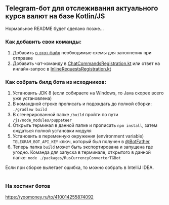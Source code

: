 ## Telegram-бот для отслеживания актуального курса валют на базе Kotlin/JS

Нормальное README будет сделано позже...

### Как добавить свои команды:
1) Добавить [в этот файл](https://github.com/LennyLizowzskiy/ruscurrencybot-telegram/blob/master/src/main/kotlin/telegrambot/messages/schemas/MessageSchemaRegistration.kt) необходимые схемы для заполнения при отправке
2) Добавить чат-команду в [ChatCommandsRegistration.kt](https://github.com/LennyLizowzskiy/ruscurrencybot-telegram/blob/master/src/main/kotlin/telegrambot/commands/ChatCommandsRegistration.kt) или ответ на инлайн-запрос в [InlineRequestsRegistration.kt](https://github.com/LennyLizowzskiy/ruscurrencybot-telegram/blob/master/src/main/kotlin/telegrambot/commands/InlineRequestsRegistration.kt)

### Как собрать билд бота из исходников:
1) Установить JDK 8 (если собираете на Windows, то Java скорее всего уже установлена)
2) В командной строке прописать и подождать до полной сборки: `./gradlew build`
3) В сгенерированной папке `/build` пройти по пути `/js/node_modules/puppeteer`
4) Открыть терминал в данной папке и прописать `npm install`, затем ождаться полной установки модуля
5) Установить в переменную окружения (environment variable) `TELEGRAM_BOT_API_KEY` ключ, который был получен в [@BotFather](https://t.me/botfather)
6) Теперь папка `build` может быть экспортирована и запущена где угодно. Команда для запуска в терминале, открытого в данной папке: `node ./packages/RusCurrencyConverterTGBot`

Если при сборке вылетает ошибка, то можно собрать в IntelliJ IDEA.

#
### На хостинг ботов
https://yoomoney.ru/to/410014255874092